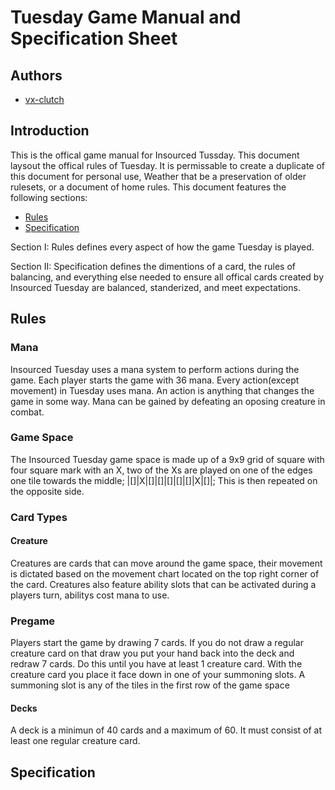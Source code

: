 # Tuesday Game Manual and Specification Sheet

## Authors
 - [vx-clutch](https://github.com/vx-clutch)

## Introduction
This is the offical game manual for Insourced Tussday. This document laysout the offical rules of Tuesday. It is permissable to create a duplicate of this document for personal use, Weather that be a preservation of older rulesets, or a document of home rules. This document features the following sections:

- [Rules](#Rules)
- [Specification](#Specification)

Section I: Rules defines every aspect of how the game Tuesday is played.

Section II: Specification defines the dimentions of a card, the rules of balancing, and everything else needed to ensure all offical cards created by Insourced Tuesday are balanced, standerized, and meet expectations.

## Rules
### Mana
Insourced Tuesday uses a mana system to perform actions during the game. Each player starts the game with 36 mana. Every action(except movement) in Tuesday uses mana. An action is anything that changes the game in some way. Mana can be gained by defeating an oposing creature in combat.
### Game Space
The Insourced Tuesday game space is made up of a 9x9 grid of square with four square mark with an X, two of the Xs are played on one of the edges one tile towards the middle; |[]|X|[]|[]|[]|[]|[]|X|[]|; This is then repeated on the opposite side.
### Card Types
#### Creature
Creatures are cards that can move around the game space, their movement is dictated based on the movement chart located on the top right corner of the card. Creatures also feature ability slots that can be activated during a players turn, abilitys cost mana to use.

### Pregame
Players start the game by drawing 7 cards. If you do not draw a regular creature card on that draw you put your hand back into the deck and redraw 7 cards. Do this until you have at least 1 creature card. With the creature card you place it face down in one of your summoning slots. A summoning slot is any of the tiles in the first row of the game space
#### Decks
A deck is a minimun of 40 cards and a maximum of 60. It must consist of at least one regular creature card.
## Specification
